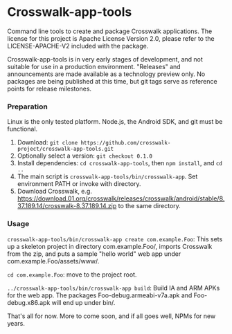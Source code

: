 Crosswalk-app-tools
===================

Command line tools to create and package Crosswalk applications. The license for this project is Apache License
Version 2.0, please refer to the LICENSE-APACHE-V2 included with the package.

Crosswalk-app-tools is in very early stages of development, and not suitable for use in a production environment. "Releases" and announcements are made available as a technology preview only. No packages are being published at this time, but git tags serve as reference points for release milestones.

### Preparation

Linux is the only tested platform. Node.js, the Android SDK, and git must be functional.

1. Download: `git clone https://github.com/crosswalk-project/crosswalk-app-tools.git`
2. Optionally select a version: `git checkout 0.1.0`
3. Install dependencies: `cd crosswalk-app-tools`, then `npm install`, and `cd ..`
4. The main script is `crosswalk-app-tools/bin/crosswalk-app`. Set environment PATH or invoke with directory.
5. Download Crosswalk, e.g. https://download.01.org/crosswalk/releases/crosswalk/android/stable/8.37.189.14/crosswalk-8.37.189.14.zip to the same directory.

### Usage

`crosswalk-app-tools/bin/crosswalk-app create com.example.Foo`: This sets up a skeleton project in directory com.example.Foo/, imports Crosswalk from the zip, and puts a sample "hello world" web app under com.example.Foo/assets/www/.

`cd com.example.Foo`: move to the project root.

`../crosswalk-app-tools/bin/crosswalk-app build`: Build IA and ARM APKs for the web app. The packages Foo-debug.armeabi-v7a.apk and Foo-debug.x86.apk will end up under bin/.

That's all for now. More to come soon, and if all goes well, NPMs for new years.
